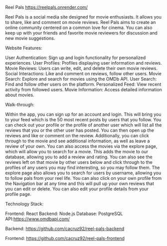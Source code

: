 Reel Pals
https://reelpals.onrender.com/

Reel Pals is a social media site designed for movie enthusiasts. It allows you to share, like and comment on movie reviews. Reel Pals aims to create an online community centered on a common love for cinema. You can also keep up with your friends and favorite movie reviewers for discussion and new movie suggestions.

Website Features:

User Authentication: Sign up and login functionality for personalized experiences.
User Profiles: Profiles displaying user information and reviews.
Movie Reviews: Users can write, edit, and delete their own movie reviews.
Social Interactions: Like and comment on reviews, follow other users.
Movie Search: Explore and search for movies using the OMDb API.
User Search: Find and follow other users on the platform.
Personalized Feed: View recent activity from followed users.
Movie Information: Access detailed information about movies.

Walk-through:

Within the app, you can sign up for an account and login. This will bring you to your feed which is the 50 most recent posts by users that you follow. You can check out your profile or the profile of another user which will list all the reviews that you or the other user has posted. You can then open up the reviews and like or comment on the review. Additionally, you can click through to the movie and see additional information, as well as leave a review of your own. You can also access the movies via the explore page, which will allow you to search for a movie. This adds the movie to our database, allowing you to add a review and rating. You can also see the reviews left on that movie by other users below and click through to the profiles of any users you may find interesting, so you may follow them. The explore page also allows you to search for users by username, allowing you to follow pals from your reel life. You can also click on your own profile from the Navigation bar at any time and this will pull up your own reviews that you can edit or delete. You can also edit your profile details from your profile page.

Technology Stack:

Frontend: React
Backend: Node.js
Database: PostgreSQL
API:https://www.omdbapi.com/

Backend: https://github.com/cacruz92/reel-pals-backend

Frontend: https://github.com/cacruz92/reel-pals-frontend
